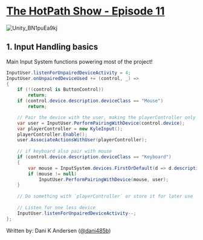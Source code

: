 ﻿# [The HotPath Show - Episode 11](https://www.youtube.com/watch?v=XqHDsXCfT-Q)
![Unity_BN1puEa9kj](https://github.com/TheHotPathShow/Episode-9/assets/7334984/4427e306-0e55-4cef-9353-69fd62e29476)

## 1. Input Handling basics

Main Input System functions powering most of the project!
```cs
InputUser.listenForUnpairedDeviceActivity = 4;
InputUser.onUnpairedDeviceUsed += (control, _) =>
{
    if (!(control is ButtonControl)) 
        return;
    if (control.device.description.deviceClass == "Mouse") 
        return;

    // Pair the device with the user, making the playerController only act with the given device
    var user = InputUser.PerformPairingWithDevice(control.device);
    var playerController = new KyleInput();
    playerController.Enable();
    user.AssociateActionsWithUser(playerController);
    
    // if keyboard also pair with mouse
    if (control.device.description.deviceClass == "Keyboard")
    {
        var mouse = InputSystem.devices.FirstOrDefault(d => d.description.deviceClass == "Mouse");
        if (mouse != null)
            InputUser.PerformPairingWithDevice(mouse, user);
    }
    
    // Do something with `playerController` or store it for later use
    
    // Listen for one less device
    InputUser.listenForUnpairedDeviceActivity--;
};
```

Written by: Dani K Andersen ([@dani485b](https://twitter.com/dani485b))
